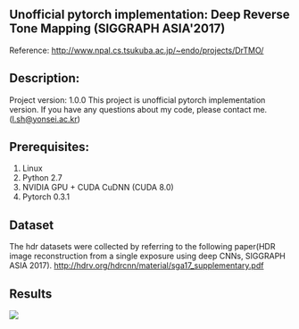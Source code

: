 ## Unofficial pytorch implementation: Deep Reverse Tone Mapping (SIGGRAPH ASIA'2017)

Reference: http://www.npal.cs.tsukuba.ac.jp/~endo/projects/DrTMO/

## Description:
Project version: 1.0.0
This project is unofficial pytorch implementation version. If you have any questions about my code, please contact me.(l.sh@yonsei.ac.kr)

## Prerequisites:
1. Linux
2. Python 2.7
3. NVIDIA GPU + CUDA CuDNN (CUDA 8.0)
4. Pytorch 0.3.1


## Dataset
The hdr datasets were collected by referring to the following paper(HDR image reconstruction from a single exposure using deep CNNs, SIGGRAPH ASIA 2017).
http://hdrv.org/hdrcnn/material/sga17_supplementary.pdf

## Results
<img src = "https://github.com/shleecs/DrTMO_unofficial_pytorch/blob/master/result.png">
